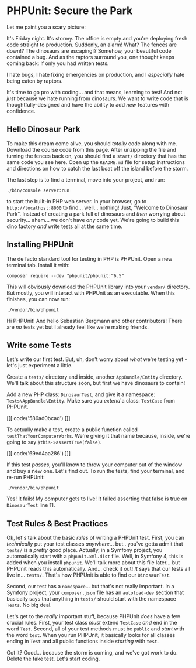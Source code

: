 # PHPUnit: Secure the Park

Let me paint you a scary picture:

It's Friday night. It's stormy. The office is empty and you're deploying fresh code
straight to production. Suddenly, an alarm! What? The fences are down!? The dinosaurs are
escaping!? Somehow, your beautiful code contained a bug. And as the raptors
surround you, one thought keeps coming back: if only you had written tests.

I hate bugs, I hate fixing emergencies on production, and I *especially* hate being
eaten by raptors.

It's time to go pro with coding... and that means, learning to test! And not *just*
because we hate running from dinosaurs. We want to write code that is
thoughtfully-designed and have the ability to add *new* features with confidence.

## Hello Dinosaur Park

To make this dream come alive, you should *totally* code along with me. Download
the course code from this page. After unzipping the file and turning the fences
back on, you should find a `start/` directory that has the same code you see here.
Open up the `README.md` file for setup instructions and directions on how to catch
the last boat off the island before the storm.

The last step is to find a terminal, move into your project, and run:

```terminal
./bin/console server:run
```

to start the built-in PHP web server. In your browser, go to `http://localhost:8000`
to find... well... nothing! Just, "Welcome to Dinosaur Park". Instead of creating
a park full of dinosaurs and *then* worrying about security... ahem... we don't
have *any* code yet. We're going to build this dino factory *and* write tests all
at the same time.

## Installing PHPUnit

The de facto standard tool for testing in PHP is PHPUnit. Open a new terminal tab.
Install it with:

```terminal
composer require --dev "phpunit/phpunit:^6.5"
```

This will obviously download the PHPUnit library into your `vendor/` directory.
But mostly, you will interact with PHPUnit as an executable. When this finishes,
you can now run:

```terminal
./vendor/bin/phpunit
```

Hi PHPUnit! And hello Sebastian Bergmann and other contributors! There are *no* tests yet
but I already feel like we're making friends.

## Write some Tests

Let's write our first test. But, uh, don't worry about *what* we're testing yet -
let's just experiment a little.

Create a `tests/` directory and inside, another `AppBundle/Entity` directory.
We'll talk about this structure soon, but first we have dinosaurs to contain!

Add a new PHP class: `DinosaurTest`, and give it a namespace: `Tests\AppBundle\Entity`.
Make sure you *extend* a class: `TestCase` from PHPUnit.

[[[ code('586ad0bcad') ]]]

To actually make a test, create a public function called `testThatYourComputerWorks`.
We're giving it that name because, inside, we're going to say `$this->assertTrue(false)`.

[[[ code('69ed4aa286') ]]]

If this test *passes*, you'll know to throw your computer out of the window and buy
a new one. Let's find out. To run the tests, find your terminal, and re-run PHPUnit:

```terminal-silent
./vendor/bin/phpunit
```

Yes! It fails! My computer gets to live! It failed asserting that false is true on
`DinosaurTest` line 11.

## Test Rules & Best Practices

Ok, let's talk about the basic *rules* of writing a PHPUnit test. First, you can
*technically* put your test classes *anywhere*... but.. you've gotta admit that
`tests/` is a *pretty* good place. Actually, in a Symfony project, you automatically
start with a `phpunit.xml.dist` file. Well, in Symfony 4, this is added when you
install `phpunit`. We'll talk more about this file later... but PHPUnit reads this
automatically. And... check it out! *It* says that our tests all live in... `tests/`.
That's how PHPUnit is able to find our `DinosaurTest`.

Second, our test has a `namespace`... but that's not really important. In a Symfony
project, your `composer.json` file has an `autoload-dev` section that basically
says that anything in `tests/` should start with the namespace `Tests`. No big deal.

Let's get to the *really* important stuff, because PHPUnit *does* have a few crucial
rules. First, your test class *must* extend `TestCase` *and* end in the word `Test`.
Second, all of your test methods must be `public` and *start* with the word `test`.
When you run PHPUnit, it basically looks for all classes ending in `Test` and all
public functions inside *starting* with `test`.

Got it? Good... because the storm is coming, and we've got work to do. Delete the
fake test. Let's start coding.
